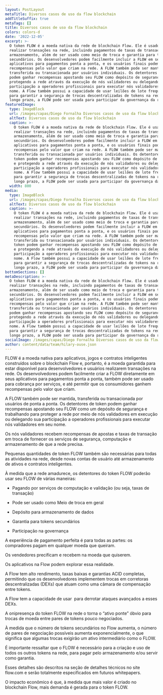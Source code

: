 ```yaml
---
layout: PostLayout
metaTitle: Diversos casos de uso da flow blockchain
addTitleSuffix: true
metaTags: []
title: Diversos casos de uso da flow blockchain
colors: colors-d
date: '2022-12-05'
excerpt: >-
  O token FLOW é a moeda nativa da rede de blockchain Flow. Ele é usado para
  realizar transações na rede, incluindo pagamentos de taxas de transação e
  armazenamento, além de ser usado como meio de troca e garantia para tokens
  secundários. Os desenvolvedores podem facilmente incluir a FLOW em seus
  aplicativos para pagamentos ponta a ponta, e os usuários finais podem ganhar
  recompensas pelo valor que criam na rede. A FLOW também pode ser mantida,
  transferida ou transacionada por usuários individuais. Os detentores de token
  podem ganhar recompensas apostando seu FLOW como depósito de segurança e
  protegendo a rede através da execução de nós validadores ou delegando sua
  participação a operadores profissionais para executar nós validadores em seu
  nome. A Flow também possui a capacidade de usar leilões de lote frequentes
  para garantir a segurança de trocas descentralizadas de tokens na rede. A
  longo prazo, a FLOW pode ser usada para participar da governança da rede.
featuredImage:
  type: ImageBlock
  url: /images/capas/Diego Fornalha Diversos casos de uso da flow blockchain.png
  altText: Diversos casos de uso da flow blockchain
  caption: >-
    O token FLOW é a moeda nativa da rede de blockchain Flow. Ele é usado para
    realizar transações na rede, incluindo pagamentos de taxas de transação e
    armazenamento, além de ser usado como meio de troca e garantia para tokens
    secundários. Os desenvolvedores podem facilmente incluir a FLOW em seus
    aplicativos para pagamentos ponta a ponta, e os usuários finais podem ganhar
    recompensas pelo valor que criam na rede. A FLOW também pode ser mantida,
    transferida ou transacionada por usuários individuais. Os detentores de
    token podem ganhar recompensas apostando seu FLOW como depósito de segurança
    e protegendo a rede através da execução de nós validadores ou delegando sua
    participação a operadores profissionais para executar nós validadores em seu
    nome. A Flow também possui a capacidade de usar leilões de lote frequentes
    para garantir a segurança de trocas descentralizadas de tokens na rede. A
    longo prazo, a FLOW pode ser usada para participar da governança da rede.
  width: 800
media:
  type: ImageBlock
  url: /images/capas/Diego Fornalha Diversos casos de uso da flow blockchain.png
  altText: Diversos casos de uso da flow blockchain
  caption: >-
    O token FLOW é a moeda nativa da rede de blockchain Flow. Ele é usado para
    realizar transações na rede, incluindo pagamentos de taxas de transação e
    armazenamento, além de ser usado como meio de troca e garantia para tokens
    secundários. Os desenvolvedores podem facilmente incluir a FLOW em seus
    aplicativos para pagamentos ponta a ponta, e os usuários finais podem ganhar
    recompensas pelo valor que criam na rede. A FLOW também pode ser mantida,
    transferida ou transacionada por usuários individuais. Os detentores de
    token podem ganhar recompensas apostando seu FLOW como depósito de segurança
    e protegendo a rede através da execução de nós validadores ou delegando sua
    participação a operadores profissionais para executar nós validadores em seu
    nome. A Flow também possui a capacidade de usar leilões de lote frequentes
    para garantir a segurança de trocas descentralizadas de tokens na rede. A
    longo prazo, a FLOW pode ser usada para participar da governança da rede.
bottomSections: []
metaDescription: >-
  O token FLOW é a moeda nativa da rede de blockchain Flow. Ele é usado para
  realizar transações na rede, incluindo pagamentos de taxas de transação e
  armazenamento, além de ser usado como meio de troca e garantia para tokens
  secundários. Os desenvolvedores podem facilmente incluir a FLOW em seus
  aplicativos para pagamentos ponta a ponta, e os usuários finais podem ganhar
  recompensas pelo valor que criam na rede. A FLOW também pode ser mantida,
  transferida ou transacionada por usuários individuais. Os detentores de token
  podem ganhar recompensas apostando seu FLOW como depósito de segurança e
  protegendo a rede através da execução de nós validadores ou delegando sua
  participação a operadores profissionais para executar nós validadores em seu
  nome. A Flow também possui a capacidade de usar leilões de lote frequentes
  para garantir a segurança de trocas descentralizadas de tokens na rede. A
  longo prazo, a FLOW pode ser usada para participar da governança da rede.
socialImage: /images/capas/Diego Fornalha Diversos casos de uso da flow blockchain.png
author: content/data/team/hilary-ouse.json
---
```

FLOW é a moeda nativa para aplicativos, jogos e contratos inteligentes construídos sobre o blockchain Flow e, portanto, é a moeda garantida para estar disponível para desenvolvedores e usuários realizarem transações na rede. Os desenvolvedores podem facilmente criar a FLOW diretamente em seus aplicativos para pagamentos ponta a ponta, também pode ser usado para cobrança por serviços, e até permitir que os consumidores ganhem recompensas pelo valor que criam.

A FLOW também pode ser mantida, transferida ou transacionada por usuários de ponta a ponta. Os detentores de token podem ganhar recompensas apostando seu FLOW como um depósito de segurança e trabalhando para proteger a rede por meio de nós validadores em execução ou delegando sua participação a operadores profissionais para executar nós validadores em seu nome.

Os nós validadores recebem recompensas de apostas e taxas de transação em troca de fornecer os serviços de segurança, computação e armazenamento de que a rede precisa. ‍

Pequenas quantidades de token FLOW também são necessárias para todas as atividades na rede, desde novas contas de usuário até armazenamento de ativos e contratos inteligentes.

À medida que a rede amadurece, os detentores do token FLOW poderão usar seu FLOW de várias maneiras:

*   Pagando por serviços de computação e validação (ou seja, taxas de transação)

*   Pode ser usado como Meio de troca em geral

*   Depósito para armazenamento de dados

*   Garantia para tokens secundários

*   Participação na governança

A experiência de pagamento perfeita é para todas as partes: os compradores pagam em qualquer moeda que queiram.

Os vendedores precificam e recebem na moeda que quiserem.

Os aplicativos na Flow podem explorar essa realidade.

A Flow tem alto rendimento, taxas baixas e garantias ACID completas, permitindo que os desenvolvedores implementem trocas em corretoras descentralizadas (DEXs) que atuam como uma câmara de compensação entre tokens.

A Flow tem a capacidade de usar  para derrotar ataques avançados a esses DEXs.

A onipresença do token FLOW na rede o torna o “ativo ponte” óbvio para trocas de moeda entre pares de tokens pouco negociados.

À medida que o número de tokens secundários no Flow aumenta, o número de pares de negociação possíveis aumenta exponencialmente, o que significa que algumas trocas exigirão um ativo intermediário como o FLOW.

É importante ressaltar que o FLOW é necessário para a criação e uso de todos os outros tokens na rede, para pagar pelo armazenamento e/ou servir como garantia.

Esses detalhes são descritos na seção de detalhes técnicos no site flow.com e serão totalmente especificados em futuros whitepapers.

O impacto econômico é que, à medida que mais valor é criado no blockchain Flow, mais demanda é gerada para o token FLOW.
